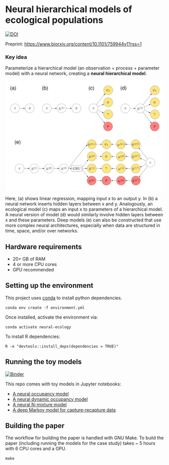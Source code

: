 # Neural hierarchical models of ecological populations

[![DOI](https://zenodo.org/badge/206636551.svg)](https://zenodo.org/badge/latestdoi/206636551)

Preprint: https://www.biorxiv.org/content/10.1101/759944v1?rss=1

### Key idea

Parameterize a hierarchical model (an observation + process + parameter model) with a neural network, creating a **neural hierarchical model**.

![Alt text](./fig/fig2.svg)

Here, (a) shows linear regression, mapping input x to an output y. 
In (b) a neural network inserts hidden layers between x and y.
Analogously, an ecological model (c) maps an input x to parameters of a hierarchical model.
A neural version of model (d) would similarly involve hidden layers between x and these parameters. 
Deep models (e) can also be constructed that use more complex neural architectures, especially when data are structured in time, space, and/or over networks. 


## Hardware requirements

- 20+ GB of RAM
- 4 or more CPU cores
- GPU recommended

## Setting up the environment

This project uses [conda](https://docs.conda.io/en/latest/) to install python dependencies.

```
conda env create -f environment.yml
```

Once installed, activate the environment via:

```
conda activate neural-ecology
```

To install R dependencies:

```
R -e "devtools::install_deps(dependencies = TRUE)"
```

## Running the toy models

[![Binder](https://mybinder.org/badge_logo.svg)](https://mybinder.org/v2/gh/mbjoseph/neuralecology/master)

This repo comes with toy models in Jupyter notebooks:

- [A neural occupancy model](binder/simple-occupancy.ipynb)
- [A neural dynamic occupancy model](binder/dynamic-occupancy.ipynb)
- [A neural N-mixture model](binder/n-mixture-model.ipynb)
- [A deep Markov model for capture-recapture data](binder/hidden-markov-model.ipynb)

## Building the paper

The workflow for building the paper is handled with GNU Make. 
To build the paper (including running the models for the case study) takes ~ 5 hours with 6 CPU cores and a GPU. 

```
make
```

